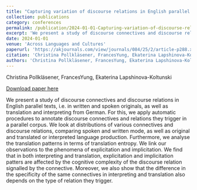 ```yaml
---
title: "Capturing variation of discourse relations in English parallel data through automatic annotation and alignment"
collection: publications
category: conferences
permalink: /publication/2024-01-01-Capturing-variation-of-discourse-relations
excerpt: 'We present a study of discourse connectives and discourse relations in English parallel texts, i.e. in written and spoken originals, as well as translation and interpreting from German. For this, we apply automatic procedures to annotate discourse connectives and relations they trigger in a parallel corpus. We look at distributions of various connectives and discourse relations, comparing spoken and written mode, as well as original and translated or interpreted language production. Furthermore, we analyse the translation patterns in terms of translation entropy. We link our observations to the phenomena of explicitation and implicitation. We find that in both interpreting and translation, explicitation and implicitation patters are affected by the cognitive complexity of the discourse relation signalled by the connective. Moreover, we also show that the difference in the specificity of the same connectives in interpreting and translation also depends on the type of relation they trigger.'
date: 2024-01-01
venue: 'Across Languages and Cultures'
paperurl: 'https://akjournals.com/view/journals/084/25/2/article-p288.xml'
citation: 'Christina Pollkläsener, FrancesYung, Ekaterina Lapshinova-Koltunski (Across Languages and Cultures 2024)'
authors: 'Christina Pollkläsener, FrancesYung, Ekaterina Lapshinova-Koltunski'
---
```

Christina Pollkläsener, FrancesYung, Ekaterina Lapshinova-Koltunski

<a href='https://akjournals.com/view/journals/084/25/2/article-p288.xml'>Download paper here</a>

We present a study of discourse connectives and discourse relations in English parallel texts, i.e. in written and spoken originals, as well as translation and interpreting from German. For this, we apply automatic procedures to annotate discourse connectives and relations they trigger in a parallel corpus. We look at distributions of various connectives and discourse relations, comparing spoken and written mode, as well as original and translated or interpreted language production. Furthermore, we analyse the translation patterns in terms of translation entropy. We link our observations to the phenomena of explicitation and implicitation. We find that in both interpreting and translation, explicitation and implicitation patters are affected by the cognitive complexity of the discourse relation signalled by the connective. Moreover, we also show that the difference in the specificity of the same connectives in interpreting and translation also depends on the type of relation they trigger.
